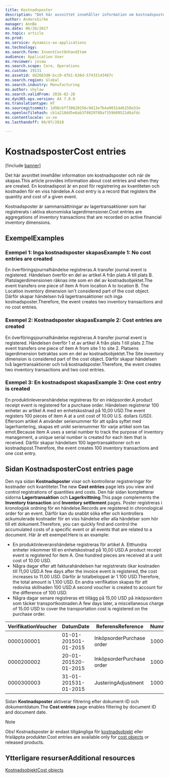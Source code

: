 ```yaml
---
title: Kostnadsposter
description: "Det här avsnittet innehåller information om kostnadsposter och när de skapas. En kostnadspost är en post för registrering av kvantiteten och kostnaden för en viss händelse."
author: AndersGirke
manager: AnnBe
ms.date: 06/20/2017
ms.topic: article
ms.prod: 
ms.service: dynamics-ax-applications
ms.technology: 
ms.search.form: InventCostOnhandItem
audience: Application User
ms.reviewer: josaw
ms.search.scope: Core, Operations
ms.custom: 19131
ms.assetid: dd2663d8-bcc0-47b1-b36d-57433143487c
ms.search.region: Global
ms.search.industry: Manufacturing
ms.author: shylaw
ms.search.validFrom: 2016-02-28
ms.dyn365.ops.version: AX 7.0.0
ms.translationtype: HT
ms.sourcegitcommit: 1d98cbff30620256c9d13e7b4a90314db150e33e
ms.openlocfilehash: cb1a218dd5e6ab3f8029788af359b89521d6afdc
ms.contentlocale: sv-se
ms.lasthandoff: 08/07/2018

---
```


# <a name="cost-entries"></a><span data-ttu-id="ea4c8-104">Kostnadsposter</span><span class="sxs-lookup"><span data-stu-id="ea4c8-104">Cost entries</span></span>

[!include [banner](../includes/banner.md)]

<span data-ttu-id="ea4c8-105">Det här avsnittet innehåller information om kostnadsposter och när de skapas.</span><span class="sxs-lookup"><span data-stu-id="ea4c8-105">This article provides information about cost entries and when they are created.</span></span> <span data-ttu-id="ea4c8-106">En kostnadspost är en post för registrering av kvantiteten och kostnaden för en viss händelse.</span><span class="sxs-lookup"><span data-stu-id="ea4c8-106">A cost entry is a record that registers the quantity and cost of a given event.</span></span>

<span data-ttu-id="ea4c8-107">Kostnadsposter är sammansättningar av lagertransaktioner som har registrerats i aktiva ekonomiska lagerdimensioner.</span><span class="sxs-lookup"><span data-stu-id="ea4c8-107">Cost entries are aggregations of inventory transactions that are recorded on active financial inventory dimensions.</span></span>

## <a name="examples"></a><span data-ttu-id="ea4c8-108">Exempel</span><span class="sxs-lookup"><span data-stu-id="ea4c8-108">Examples</span></span>
### <a name="example-1-no-cost-entries-are-created"></a><span data-ttu-id="ea4c8-109">Exempel 1: Inga kostnadsposter skapas</span><span class="sxs-lookup"><span data-stu-id="ea4c8-109">Example 1: No cost entries are created</span></span>

<span data-ttu-id="ea4c8-110">En överföringsjournalhändelse registreras.</span><span class="sxs-lookup"><span data-stu-id="ea4c8-110">A transfer journal event is registered.</span></span> <span data-ttu-id="ea4c8-111">Händelsen överför en del av artikel A från plats A till plats B. Platslagerdimensionen räknas inte som en del av kostnadsobjektet.</span><span class="sxs-lookup"><span data-stu-id="ea4c8-111">The event transfers one piece of item A from location A to location B. The Location inventory dimension isn't considered part of the cost object.</span></span> <span data-ttu-id="ea4c8-112">Därför skapar händelsen två lagertransaktioner och inga kostnadsposter.</span><span class="sxs-lookup"><span data-stu-id="ea4c8-112">Therefore, the event creates two inventory transactions and no cost entries.</span></span>

### <a name="example-2-cost-entries-are-created"></a><span data-ttu-id="ea4c8-113">Exempel 2: Kostnadsposter skapas</span><span class="sxs-lookup"><span data-stu-id="ea4c8-113">Example 2: Cost entries are created</span></span>

<span data-ttu-id="ea4c8-114">En överföringsjournalhändelse registreras.</span><span class="sxs-lookup"><span data-stu-id="ea4c8-114">A transfer journal event is registered.</span></span> <span data-ttu-id="ea4c8-115">Händelsen överför 1 st av artikel A från plats 1 till plats 2.</span><span class="sxs-lookup"><span data-stu-id="ea4c8-115">The event transfers one piece of item A from site 1 to site 2.</span></span> <span data-ttu-id="ea4c8-116">Platsens lagerdimension betraktas som en del av kostnadsobjektet.</span><span class="sxs-lookup"><span data-stu-id="ea4c8-116">The Site inventory dimension is considered part of the cost object.</span></span> <span data-ttu-id="ea4c8-117">Därför skapar händelsen två lagertransaktioner och två kostnadsposter.</span><span class="sxs-lookup"><span data-stu-id="ea4c8-117">Therefore, the event creates two inventory transactions and two cost entries.</span></span>

### <a name="example-3-one-cost-entry-is-created"></a><span data-ttu-id="ea4c8-118">Exempel 3: En kostnadspost skapas</span><span class="sxs-lookup"><span data-stu-id="ea4c8-118">Example 3: One cost entry is created</span></span>

<span data-ttu-id="ea4c8-119">En produktinleveranshändelse registreras för en inköpsorder.</span><span class="sxs-lookup"><span data-stu-id="ea4c8-119">A product receipt event is registered for a purchase order.</span></span> <span data-ttu-id="ea4c8-120">Händelsen registrerar 100 enheter av artikel A med en enhetskostnad på 10,00 USD.</span><span class="sxs-lookup"><span data-stu-id="ea4c8-120">The event registers 100 pieces of item A at a unit cost of 10.00 U.S. dollars (USD).</span></span> <span data-ttu-id="ea4c8-121">Eftersom artikel A använder serienummer för att spåra syftet med lagerhantering, skapas ett unikt serienummer för varje artikel som tas emot.</span><span class="sxs-lookup"><span data-stu-id="ea4c8-121">Because item A uses a serial number to track the purpose of inventory management, a unique serial number is created for each item that is received.</span></span> <span data-ttu-id="ea4c8-122">Därför skapar händelsen 100 lagertransaktioner och en kostnadspost.</span><span class="sxs-lookup"><span data-stu-id="ea4c8-122">Therefore, the event creates 100 inventory transactions and one cost entry.</span></span>

## <a name="cost-entries-page"></a><span data-ttu-id="ea4c8-123">Sidan Kostnadsposter</span><span class="sxs-lookup"><span data-stu-id="ea4c8-123">Cost entries page</span></span>
<span data-ttu-id="ea4c8-124">Den nya sidan **Kostnadsposter** visar och kontrollerar registreringar för kostnader och kvantiteter.</span><span class="sxs-lookup"><span data-stu-id="ea4c8-124">The new **Cost entries** page lets you view and control registrations of quantities and costs.</span></span> <span data-ttu-id="ea4c8-125">Den här sidan kompletterar sidorna **Lagertransaktion** och **Lagerkvittning**.</span><span class="sxs-lookup"><span data-stu-id="ea4c8-125">This page complements the **Inventory transaction** and **Inventory settlement** pages.</span></span> <span data-ttu-id="ea4c8-126">Poster registreras i kronologisk ordning för en händelse.</span><span class="sxs-lookup"><span data-stu-id="ea4c8-126">Records are registered in chronological order for an event.</span></span> <span data-ttu-id="ea4c8-127">Därför kan du snabbt söka efter och kontrollera ackumulerade kostnader för en viss händelse eller alla händelser som hör till ett dokument.</span><span class="sxs-lookup"><span data-stu-id="ea4c8-127">Therefore, you can quickly find and control the accumulated costs of a specific event or all events that are related to a document.</span></span> <span data-ttu-id="ea4c8-128">Här är ett exempel:</span><span class="sxs-lookup"><span data-stu-id="ea4c8-128">Here is an example:</span></span>

-   <span data-ttu-id="ea4c8-129">En produktinleveranshändelse registreras för artikel A. Etthundra enheter inkommer till en enhetskostnad på 10,00 USD.</span><span class="sxs-lookup"><span data-stu-id="ea4c8-129">A product receipt event is registered for item A. One hundred pieces are received at a unit cost of 10.00 USD.</span></span>
-   <span data-ttu-id="ea4c8-130">Några dagar efter att fakturahändelsen har registrerats ökar kostnaden till 11,00 USD.</span><span class="sxs-lookup"><span data-stu-id="ea4c8-130">A few days after the invoice event is registered, the cost increases to 11.00 USD.</span></span> <span data-ttu-id="ea4c8-131">Därför är totalbeloppet är 1 100 USD.</span><span class="sxs-lookup"><span data-stu-id="ea4c8-131">Therefore, the total amount is 1,100 USD.</span></span> <span data-ttu-id="ea4c8-132">En andra verifikation skapas för att redovisa skillnaden 100 USD.</span><span class="sxs-lookup"><span data-stu-id="ea4c8-132">A second voucher is created to account for the difference of 100 USD.</span></span>
-   <span data-ttu-id="ea4c8-133">Några dagar senare registreras ett tillägg på 15,00 USD på inköpsordern som täcker transportkostnaden.</span><span class="sxs-lookup"><span data-stu-id="ea4c8-133">A few days later, a miscellaneous charge of 15.00 USD to cover the transportation cost is registered on the purchase order.</span></span>

| <span data-ttu-id="ea4c8-134">Verifikation</span><span class="sxs-lookup"><span data-stu-id="ea4c8-134">Voucher</span></span> | <span data-ttu-id="ea4c8-135">Datum</span><span class="sxs-lookup"><span data-stu-id="ea4c8-135">Date</span></span>       | <span data-ttu-id="ea4c8-136">Referens</span><span class="sxs-lookup"><span data-stu-id="ea4c8-136">Reference</span></span>      | <span data-ttu-id="ea4c8-137">Nummer</span><span class="sxs-lookup"><span data-stu-id="ea4c8-137">Number</span></span> | <span data-ttu-id="ea4c8-138">Parti-ID</span><span class="sxs-lookup"><span data-stu-id="ea4c8-138">Lot ID</span></span>  | <span data-ttu-id="ea4c8-139">Kvantitet</span><span class="sxs-lookup"><span data-stu-id="ea4c8-139">Quantity</span></span> | <span data-ttu-id="ea4c8-140">Belopp</span><span class="sxs-lookup"><span data-stu-id="ea4c8-140">Amount</span></span>  |
|---------|------------|----------------|--------|---------|---------------|----|
| <span data-ttu-id="ea4c8-141">00001</span><span class="sxs-lookup"><span data-stu-id="ea4c8-141">00001</span></span>   | <span data-ttu-id="ea4c8-142">01-01-2015</span><span class="sxs-lookup"><span data-stu-id="ea4c8-142">01-01-2015</span></span> | <span data-ttu-id="ea4c8-143">Inköpsorder</span><span class="sxs-lookup"><span data-stu-id="ea4c8-143">Purchase order</span></span> | <span data-ttu-id="ea4c8-144">100001</span><span class="sxs-lookup"><span data-stu-id="ea4c8-144">100001</span></span> | <span data-ttu-id="ea4c8-145">0000101</span><span class="sxs-lookup"><span data-stu-id="ea4c8-145">0000101</span></span> | <span data-ttu-id="ea4c8-146">100,00</span><span class="sxs-lookup"><span data-stu-id="ea4c8-146">100.00</span></span>   | <span data-ttu-id="ea4c8-147">1000,00</span><span class="sxs-lookup"><span data-stu-id="ea4c8-147">1000.00</span></span> |
| <span data-ttu-id="ea4c8-148">00002</span><span class="sxs-lookup"><span data-stu-id="ea4c8-148">00002</span></span>   | <span data-ttu-id="ea4c8-149">20-01-2015</span><span class="sxs-lookup"><span data-stu-id="ea4c8-149">20-01-2015</span></span> | <span data-ttu-id="ea4c8-150">Inköpsorder</span><span class="sxs-lookup"><span data-stu-id="ea4c8-150">Purchase order</span></span> | <span data-ttu-id="ea4c8-151">100001</span><span class="sxs-lookup"><span data-stu-id="ea4c8-151">100001</span></span> | <span data-ttu-id="ea4c8-152">0000101</span><span class="sxs-lookup"><span data-stu-id="ea4c8-152">0000101</span></span> |          | <span data-ttu-id="ea4c8-153">100,00</span><span class="sxs-lookup"><span data-stu-id="ea4c8-153">100.00</span></span>  |
| <span data-ttu-id="ea4c8-154">00003</span><span class="sxs-lookup"><span data-stu-id="ea4c8-154">00003</span></span>   | <span data-ttu-id="ea4c8-155">31-01-2015</span><span class="sxs-lookup"><span data-stu-id="ea4c8-155">31-01-2015</span></span> | <span data-ttu-id="ea4c8-156">Justering</span><span class="sxs-lookup"><span data-stu-id="ea4c8-156">Adjustment</span></span>     | <span data-ttu-id="ea4c8-157">100001</span><span class="sxs-lookup"><span data-stu-id="ea4c8-157">100001</span></span> | <span data-ttu-id="ea4c8-158">0000101</span><span class="sxs-lookup"><span data-stu-id="ea4c8-158">0000101</span></span> |          | <span data-ttu-id="ea4c8-159">15,00</span><span class="sxs-lookup"><span data-stu-id="ea4c8-159">15.00</span></span>   |

<span data-ttu-id="ea4c8-160">Sidan **Kostnadsposter** aktiverar filtrering efter dokument-ID och dokumentdatum.</span><span class="sxs-lookup"><span data-stu-id="ea4c8-160">The **Cost entries** page enables filtering by document ID and document date.</span></span> 

> [!NOTE]
> <span data-ttu-id="ea4c8-161">Obs! Kostnadsposter är endast tillgängliga för [kostnadsobjekt](cost-object.md) eller frisläppta produkter.</span><span class="sxs-lookup"><span data-stu-id="ea4c8-161">Cost entries are available only for [cost objects](cost-object.md) or released products.</span></span>

<a name="additional-resources"></a><span data-ttu-id="ea4c8-162">Ytterligare resurser</span><span class="sxs-lookup"><span data-stu-id="ea4c8-162">Additional resources</span></span>
--------

[<span data-ttu-id="ea4c8-163">Kostnadsobjekt</span><span class="sxs-lookup"><span data-stu-id="ea4c8-163">Cost objects</span></span>](cost-object.md)




